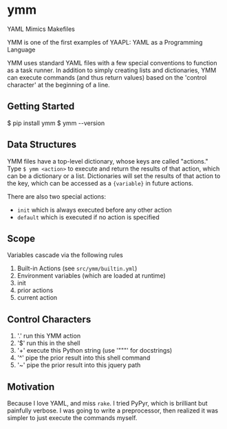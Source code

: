 # ymm
YAML Mimics Makefiles

YMM is one of the first examples of YAAPL: YAML as a Programming Language

YMM uses standard YAML files with a few special conventions to function as a task runner.
In addition to simply creating lists and dictionaries, YMM can execute commands (and thus return values) based on the 'control character' at the beginning of a line.

## Getting Started

$ pip install ymm
$ ymm --version


## Data Structures

YMM files have a top-level dictionary, whose keys are called "actions."
Type `$ ymm <action>` to execute and return the results of that action, which can be a dictionary or a list.
Dictionaries will set the results of that action to the key, which can be accessed as a `{variable}` in future actions.

There are also two special actions:
* `init` which is always executed before any other action
* `default` which is executed if no action is specified

## Scope

Variables cascade via the following rules

1. Built-in Actions (see `src/ymm/builtin.yml`)
2. Environment variables (which are loaded at runtime)
3. init
4. prior actions
5. current action

## Control Characters

1. '.' run this YMM action
2. '$' run this in the shell
3. '+' execute this Python string (use '"""' for docstrings)
4. '^' pipe the prior result into this shell command
5. '~' pipe the prior result into this jquery path

## Motivation

Because I love YAML, and miss `rake`.
I tried PyPyr, which is brilliant but painfully verbose.
I was going to write a preprocessor, then realized it was simpler to just execute the commands myself.
